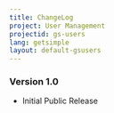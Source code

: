 ```yaml
---
title: ChangeLog
project: User Management
projectid: gs-users
lang: getsimple
layout: default-gsusers
---
```


### Version 1.0
- Initial Public Release

